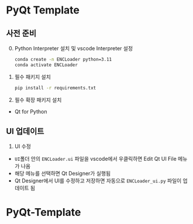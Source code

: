 # PyQt Template

## 사전 준비

0. Python Interpreter 설치 및 vscode Interpreter 설정

    ```bash
    conda create -n ENCLoader python=3.11
    conda activate ENCLoader
    ```

1. 필수 패키지 설치

    ```bash
    pip install -r requirements.txt
    ```

2. 필수 확장 패키지 설치

- Qt for Python

## UI 업데이트

1. UI 수정

- `UI`폴더 안의 `ENCLoader.ui` 파일을 vscode에서 우클릭하면 Edit Qt UI File 메뉴가 나옴
- 해당 메뉴를 선택하면 Qt Designer가 실행됨
- Qt Designer에서 UI를 수정하고 저장하면 자동으로 `ENCLoader_ui.py` 파일이 업데이트 됨
# PyQt-Template
